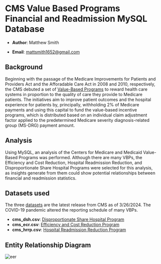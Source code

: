 # CMS Value Based Programs Financial and Readmission MySQL Database

- **Author**: Matthew Smith

- **Email**: mattsmith1652@gmail.com

## Background
Beginning with the passage of the Medicare Improvements for Patients and Providers Act and the Afforadable Care Act in 2008 and 2010, respectively, the CMS debuted a set of [Value-Based Programs](https://www.cms.gov/medicare/quality/value-based-programs) to reward health care systems in proportion to the quality of care they provide to Medicare patients. The initiatives aim to improve patient outcomes and the hospital experience for patients by, principally, withholding 2% of Medicare payments and using this capital to fund the value-based incentive programs, which is distributed based on an individual claim adjustment factor applied to the predetermined Medicare severity diagnosis-related group (MS-DRG) payment amount.

## Analysis
Using MySQL, an analysis of the Centers for Medicare and Medicaid Value-Based Programs was performed. Although there are many VBPs, the Efficiency and Cost Reduction, Hospital Readmission Reduction, and Disproportionate Share Hospital Programs were selected for this analysis, as insights generate from them could show potential relationships between financial and readmission statistics.


## Datasets used
The three [datasets](cms_vbi/csv) are the latest release from CMS as of 3/26/2024. The COVID-19 pandemic altered the reporting schedule of many VBPs.
- **cms_dsh.csv**: [Disproportionate Share Hospital Program](https://www.cms.gov/medicare/payment/prospective-payment-systems/acute-inpatient-pps/disproportionate-share-hospital-dsh)
- **cms_ecr.csv**: [Efficiency and Cost Reduction Program](https://data.cms.gov/provider-data/dataset/su9h-3pvj)
- **cms_hrrp.csv**: [Hospital Readmission Reduction Program](https://www.cms.gov/medicare/quality/value-based-programs/hospital-readmissions)


## Entity Relationship Diagram
![eer](/assets/cms_eer.png)
